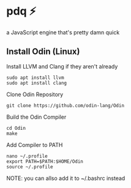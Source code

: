# pdq ⚡

a JavaScript engine that's pretty damn quick

## Install Odin (Linux)

Install LLVM and Clang if they aren't already

```
sudo apt install llvm
sudo apt install clang
```

Clone Odin Repository

```
git clone https://github.com/odin-lang/Odin
```

Build the Odin Compiler

```
cd Odin
make
```

Add Compiler to PATH

```
nano ~/.profile
export PATH=$PATH:$HOME/Odin
source ~/.profile
```

NOTE: you can allso add it to ~/.bashrc instead
